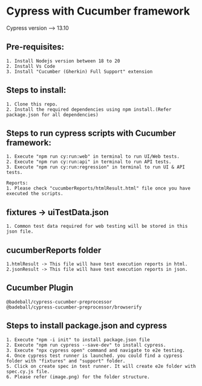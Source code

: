 # Cypress with Cucumber framework

Cypress version --> 13.10

## Pre-requisites:
    1. Install Nodejs version between 18 to 20
    2. Install Vs Code
    3. Install "Cucumber (Gherkin) Full Support" extension

## Steps to install:
    1. Clone this repo.
    2. Install the required dependencies using npm install.(Refer package.json for all dependencies)

## Steps to run cypress scripts with Cucumber framework:
    1. Execute "npm run cy:run:web" in terminal to run UI/Web tests.
    2. Execute "npm run cy:run:api" in terminal to run API tests.
    3. Execute "npm run cy:run:regression" in terminal to run UI & API tests.

    Reports:
    1. Please check "cucumberReports/htmlResult.html" file once you have executed the scripts.

## fixtures -> uiTestData.json
    1. Common test data required for web testing will be stored in this json file.

## cucumberReports folder
    1.htmlResult -> This file will have test execution reports in html.
    2.jsonResult -> This file will have test execution reports in json.

## Cucumber Plugin
    @badeball/cypress-cucumber-preprocessor
    @badeball/cypress-cucumber-preprocessor/browserify

## Steps to install package.json and cypress
    1. Execute "npm -i init" to install package.json file
    2. Execute "npm run cypress --save-dev" to install cypress.
    3. Execute "npx cypress open" command and navigate to e2e testing.
    4. Once cypress test runner is launched. you could find a cypress folder with "fixtures" and "support" folder.
    5. Click on create spec in test runner. It will create e2e folder with spec.cy.js file.
    6. Please refer (image.png) for the folder structure. 

